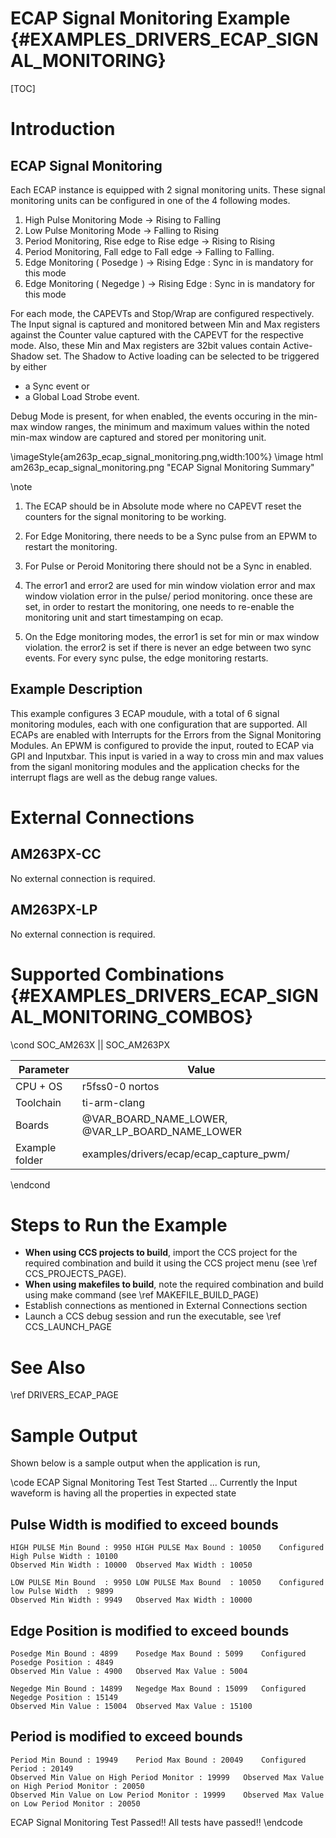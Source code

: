 # ECAP Signal Monitoring Example {#EXAMPLES_DRIVERS_ECAP_SIGNAL_MONITORING}

[TOC]

# Introduction
## ECAP Signal Monitoring

Each ECAP instance is equipped with 2 signal monitoring units. These signal monitoring units can be configured in one of the 4 following modes.
1. High Pulse Monitoring Mode                   -> Rising to Falling
2. Low Pulse Monitoring Mode                    -> Falling to Rising
3. Period Monitoring, Rise edge to Rise edge    -> Rising to Rising
4. Period Monitoring, Fall edge to Fall edge    -> Falling to Falling.
5. Edge Monitoring ( Posedge )                  -> Rising Edge : Sync in is mandatory for this mode
5. Edge Monitoring ( Negedge )                  -> Rising Edge : Sync in is mandatory for this mode

For each mode, the CAPEVTs and Stop/Wrap are configured respectively. The Input signal is captured and monitored between Min and Max registers against the Counter value captured with the CAPEVT for the respective mode. Also, these Min and Max registers are 32bit values contain Active-Shadow set. The Shadow to Active loading can be selected to be triggered by either
- a Sync event or
- a Global Load Strobe event.

Debug Mode is present, for when enabled, the events occuring in the min-max window ranges, the minimum and maximum values within the noted min-max window are captured and stored per monitoring unit.

\imageStyle{am263p_ecap_signal_monitoring.png,width:100%}
\image html am263p_ecap_signal_monitoring.png "ECAP Signal Monitoring Summary"

\note
1. The ECAP should be in Absolute mode where no CAPEVT reset the counters for the signal monitoring to be working.

2. For Edge Monitoring, there needs to be a Sync pulse from an EPWM to restart the monitoring.
3. For Pulse or Peroid Monitoring there should not be a Sync in enabled.

4. The error1 and error2 are used for min window violation error and max window violation error in the pulse/ period monitoring. once these are set, in order to restart the monitoring, one needs to re-enable the monitoring unit and start timestamping on ecap.

5. On the Edge monitoring modes, the error1 is set for min or max window violation. the error2 is set if there is never an edge between two sync events. For every sync pulse, the edge monitoring restarts.


## Example Description
This example configures 3 ECAP moudule, with a total of 6 signal monitoring modules, each with one configuration that are supported. All ECAPs are enabled with Interrupts for the Errors from the Signal Monitoring Modules.  An EPWM is configured to provide the input, routed to ECAP via GPI and Inputxbar. This input is varied in a way to cross min and max values from the siganl monitoring modules and the application checks for the interrupt flags are well as the debug range values.

# External Connections
## AM263PX-CC
No external connection is required.

## AM263PX-LP
No external connection is required.

# Supported Combinations {#EXAMPLES_DRIVERS_ECAP_SIGNAL_MONITORING_COMBOS}

\cond SOC_AM263X || SOC_AM263PX

 Parameter      | Value
 ---------------|-----------
 CPU + OS       | r5fss0-0 nortos
 Toolchain      | ti-arm-clang
 Boards         | @VAR_BOARD_NAME_LOWER, @VAR_LP_BOARD_NAME_LOWER
 Example folder | examples/drivers/ecap/ecap_capture_pwm/

\endcond

# Steps to Run the Example

- **When using CCS projects to build**, import the CCS project for the required combination
  and build it using the CCS project menu (see \ref CCS_PROJECTS_PAGE).
- **When using makefiles to build**, note the required combination and build using
  make command (see \ref MAKEFILE_BUILD_PAGE)
- Establish connections as mentioned in External Connections section
- Launch a CCS debug session and run the executable, see \ref CCS_LAUNCH_PAGE

# See Also

\ref DRIVERS_ECAP_PAGE

# Sample Output

Shown below is a sample output when the application is run,

\code
ECAP Signal Monitoring Test Test Started ...
Currently the Input waveform is having all the properties in expected state

Pulse Width is modified to exceed bounds
----------------------------------------
	HIGH PULSE Min Bound : 9950	HIGH PULSE Max Bound : 10050	Configured High Pulse Width : 10100
	Observed Min Width : 10000	Observed Max Width : 10050

	LOW PULSE Min Bound  : 9950	LOW PULSE Max Bound  : 10050	Configured low Pulse Width  : 9899
	Observed Min Width : 9949	Observed Max Width : 10000

Edge Position is modified to exceed bounds
------------------------------------------
	Posedge Min Bound : 4899	Posedge Max Bound : 5099	Configured Posedge Position : 4849
	Observed Min Value : 4900	Observed Max Value : 5004

	Negedge Min Bound : 14899	Negedge Max Bound : 15099	Configured Negedge Position : 15149
	Observed Min Value : 15004	Observed Max Value : 15100

Period is modified to exceed bounds
-----------------------------------
	Period Min Bound : 19949	Period Max Bound : 20049	Configured Period : 20149
	Observed Min Value on High Period Monitor : 19999	Observed Max Value on High Period Monitor : 20050
	Observed Min Value on Low Period Monitor : 19999	Observed Max Value on Low Period Monitor : 20050
ECAP Signal Monitoring Test Passed!!
All tests have passed!!
\endcode
